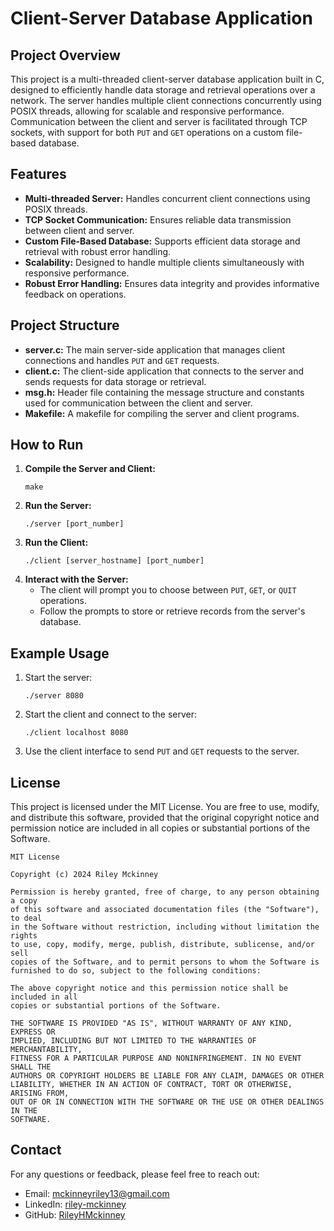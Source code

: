 # Client-Server Database Application

## Project Overview

This project is a multi-threaded client-server database application built in C, designed to efficiently handle data storage and retrieval operations over a network. The server handles multiple client connections concurrently using POSIX threads, allowing for scalable and responsive performance. Communication between the client and server is facilitated through TCP sockets, with support for both `PUT` and `GET` operations on a custom file-based database.

## Features

- **Multi-threaded Server:** Handles concurrent client connections using POSIX threads.
- **TCP Socket Communication:** Ensures reliable data transmission between client and server.
- **Custom File-Based Database:** Supports efficient data storage and retrieval with robust error handling.
- **Scalability:** Designed to handle multiple clients simultaneously with responsive performance.
- **Robust Error Handling:** Ensures data integrity and provides informative feedback on operations.

## Project Structure

- **server.c:** The main server-side application that manages client connections and handles `PUT` and `GET` requests.
- **client.c:** The client-side application that connects to the server and sends requests for data storage or retrieval.
- **msg.h:** Header file containing the message structure and constants used for communication between the client and server.
- **Makefile:** A makefile for compiling the server and client programs.

## How to Run

1. **Compile the Server and Client:**
   ```
   make
   ```
2. **Run the Server:**
   ```
   ./server [port_number]
   ```
3. **Run the Client:**
   ```
   ./client [server_hostname] [port_number]
   ```
4. **Interact with the Server:**
   - The client will prompt you to choose between `PUT`, `GET`, or `QUIT` operations.
   - Follow the prompts to store or retrieve records from the server's database.

## Example Usage

1. Start the server:
   ```
   ./server 8080
   ```
2. Start the client and connect to the server:
   ```
   ./client localhost 8080
   ```
3. Use the client interface to send `PUT` and `GET` requests to the server.

## License

This project is licensed under the MIT License. You are free to use, modify, and distribute this software, provided that the original copyright notice and permission notice are included in all copies or substantial portions of the Software.

```
MIT License

Copyright (c) 2024 Riley Mckinney

Permission is hereby granted, free of charge, to any person obtaining a copy
of this software and associated documentation files (the "Software"), to deal
in the Software without restriction, including without limitation the rights
to use, copy, modify, merge, publish, distribute, sublicense, and/or sell
copies of the Software, and to permit persons to whom the Software is
furnished to do so, subject to the following conditions:

The above copyright notice and this permission notice shall be included in all
copies or substantial portions of the Software.

THE SOFTWARE IS PROVIDED "AS IS", WITHOUT WARRANTY OF ANY KIND, EXPRESS OR
IMPLIED, INCLUDING BUT NOT LIMITED TO THE WARRANTIES OF MERCHANTABILITY,
FITNESS FOR A PARTICULAR PURPOSE AND NONINFRINGEMENT. IN NO EVENT SHALL THE
AUTHORS OR COPYRIGHT HOLDERS BE LIABLE FOR ANY CLAIM, DAMAGES OR OTHER
LIABILITY, WHETHER IN AN ACTION OF CONTRACT, TORT OR OTHERWISE, ARISING FROM,
OUT OF OR IN CONNECTION WITH THE SOFTWARE OR THE USE OR OTHER DEALINGS IN THE
SOFTWARE.
```

## Contact

For any questions or feedback, please feel free to reach out:

- Email: mckinneyriley13@gmail.com
- LinkedIn: [riley-mckinney](https://www.linkedin.com/in/riley-mckinney/)
- GitHub: [RileyHMckinney](https://github.com/RileyHMckinney)
